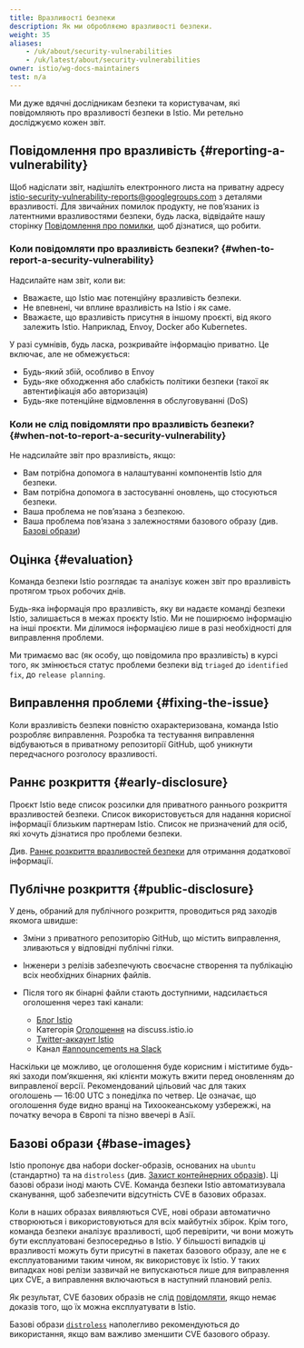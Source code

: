 ```yaml
---
title: Вразливості безпеки
description: Як ми обробляємо вразливості безпеки.
weight: 35
aliases:
    - /uk/about/security-vulnerabilities
    - /uk/latest/about/security-vulnerabilities
owner: istio/wg-docs-maintainers
test: n/a
---
```


Ми дуже вдячні дослідникам безпеки та користувачам, які повідомляють про вразливості безпеки в Istio. Ми ретельно досліджуємо кожен звіт.

## Повідомлення про вразливість {#reporting-a-vulnerability}

Щоб надіслати звіт, надішліть електронного листа на приватну адресу
[istio-security-vulnerability-reports@googlegroups.com](mailto:istio-security-vulnerability-reports@googlegroups.com) з деталями вразливості. Для звичайних помилок продукту, не повʼязаних із латентними вразливостями безпеки, будь ласка, відвідайте нашу сторінку [Повідомлення про помилки](/docs/releases/bugs/), щоб дізнатися, що робити.

### Коли повідомляти про вразливість безпеки? {#when-to-report-a-security-vulnerability}

Надсилайте нам звіт, коли ви:

- Вважаєте, що Istio має потенційну вразливість безпеки.
- Не впевнені, чи вплине вразливість на Istio і як саме.
- Вважаєте, що вразливість присутня в іншому проєкті, від якого залежить Istio. Наприклад, Envoy, Docker або Kubernetes.

У разі сумнівів, будь ласка, розкривайте інформацію приватно. Це включає, але не обмежується:

- Будь-який збій, особливо в Envoy
- Будь-яке обходження або слабкість політики безпеки (такої як автентифікація або авторизація)
- Будь-яке потенційне відмовлення в обслуговуванні (DoS)

### Коли не слід повідомляти про вразливість безпеки? {#when-not-to-report-a-security-vulnerability}

Не надсилайте звіт про вразливість, якщо:

- Вам потрібна допомога в налаштуванні компонентів Istio для безпеки.
- Вам потрібна допомога в застосуванні оновлень, що стосуються безпеки.
- Ваша проблема не повʼязана з безпекою.
- Ваша проблема повʼязана з залежностями базового образу (див. [Базові образи](#base-images))

## Оцінка {#evaluation}

Команда безпеки Istio розглядає та аналізує кожен звіт про вразливість протягом трьох робочих днів.

Будь-яка інформація про вразливість, яку ви надаєте команді безпеки Istio, залишається в межах проєкту Istio. Ми не поширюємо інформацію на інші проєкти. Ми ділимося інформацією лише в разі необхідності для виправлення проблеми.

Ми тримаємо вас (як особу, що повідомила про вразливість) в курсі того, як змінюється статус проблеми безпеки від `triaged` до `identified fix`, до `release planning`.

## Виправлення проблеми {#fixing-the-issue}

Коли вразливість безпеки повністю охарактеризована, команда Istio розробляє виправлення. Розробка та тестування виправлення відбуваються в приватному репозиторії GitHub, щоб уникнути передчасного розголосу вразливості.

## Раннє розкриття {#early-disclosure}

Проєкт Istio веде список розсилки для приватного раннього розкриття вразливостей безпеки. Список використовується для надання корисної інформації близьким партнерам Istio. Список не призначений для осіб, які хочуть дізнатися про проблеми безпеки.

Див. [Раннє розкриття вразливостей безпеки](https://github.com/istio/community/blob/master/EARLY-DISCLOSURE.md) для отримання додаткової інформації.

## Публічне розкриття {#public-disclosure}

У день, обраний для публічного розкриття, проводиться ряд заходів якомога швидше:

- Зміни з приватного репозиторію GitHub, що містить виправлення, зливаються у відповідні публічні гілки.

- Інженери з релізів забезпечують своєчасне створення та публікацію всіх необхідних бінарних файлів.

- Після того як бінарні файли стають доступними, надсилається оголошення через такі канали:

    - [Блог Istio](/blog)
    - Категорія [Оголошення](https://discuss.istio.io/c/announcements) на discuss.istio.io
    - [Twitter-аккаунт Istio](https://twitter.com/IstioMesh)
    - Канал [#announcements на Slack](https://istio.slack.com/messages/CFXS256EQ/)

Наскільки це можливо, це оголошення буде корисним і міститиме будь-які заходи помʼякшення, які клієнти можуть вжити перед оновленням до виправленої версії. Рекомендований цільовий час для таких оголошень — 16:00 UTC з понеділка по четвер. Це означає, що оголошення буде видно вранці на Тихоокеанському узбережжі, на початку вечора в Європі та пізно ввечері в Азії.

## Базові образи {#base-images}

Istio пропонує два набори docker-образів, основаних на `ubuntu` (стандартно) та на `distroless` (див. [Захист контейнерних образів](/docs/ops/configuration/security/harden-docker-images/)). Ці базові образи іноді мають CVE. Команда безпеки Istio автоматизувала сканування, щоб забезпечити відсутність CVE в базових образах.

Коли в наших образах виявляються CVE, нові образи автоматично створюються і використовуються для всіх майбутніх збірок. Крім того, команда безпеки аналізує вразливості, щоб перевірити, чи вони можуть бути експлуатовані безпосередньо в Istio. У більшості випадків ці вразливості можуть бути присутні в пакетах базового образу, але не є експлуатованими таким чином, як використовує їх Istio. У таких випадках нові релізи зазвичай не випускаються лише для виправлення цих CVE, а виправлення включаються в наступний плановий реліз.

Як результат, CVE базових образів не слід [повідомляти](#reporting-a-vulnerability), якщо немає доказів того, що їх можна експлуатувати в Istio.

Базові образи [`distroless`](/docs/ops/configuration/security/harden-docker-images/) наполегливо рекомендуються до використання, якщо вам важливо зменшити CVE базового образу.
